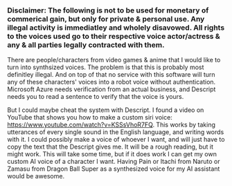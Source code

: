 ### Disclaimer: The following is not to be used for monetary of commerical gain, but only for private & personal use. Any illegal activity is immediatley and wholely disavowed. All rights to the voices used go to their respective voice actor/actress & any & all parties legally contracted with them.

There are people/characters from video games & anime that I would like to turn into synthsized voices. The problem is that this is probably most definitley illegal. 
And on top of that no service with this software will turn any of these characters' voices into a robot voice without authentication. Microsoft Azure needs verification from an actual business, and Descript needs you to read a sentence to verify that the voice is yours. 

But I could maybe cheat the system with Descript. I found a video on YouTube that shows you how to make a custom siri voice:
https://www.youtube.com/watch?v=KSSsVhoR7FQ. This works by taking utterances of every single sound in the English language, and writing words with it. I could possibly make a voice of whoever I want, and will just have to copy the text that the Descript gives me. It will be a rough reading, but it might work. This will take some time, but if it does work I can get my own custom AI voice of a character I want. Having Pain or Itachi from Naruto or Zamasu from Dragon Ball Super as a synthesized voice for my AI assistant 
would be awesome.

